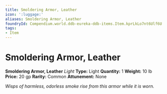 ```yaml
---
title: Smoldering Armor, Leather
icon: ':luggage:'
aliases: Smoldering Armor, Leather
foundryId: Compendium.world.ddb-eureka-ddb-items.Item.kprLkLo7nt6Ulf6U
tags:
- Item
---
```


# Smoldering Armor, Leather

**Smoldering Armor, Leather**
_Light_
**Type:** Light
**Quantity:** 1
**Weight:** 10 lb
**Price:** 20 gp
**Rarity:** Common
**Attunement:** None

*Wisps of harmless, odorless smoke rise from this armor while it is worn.*